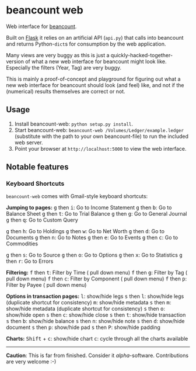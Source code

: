 # beancount web

Web interface for [beancount](http://furius.ca/beancount/).

Built on [Flask](http://flask.pocoo.org/) it relies on an artificial API (`api.py`) that calls into beancount and returns Python-`dict`s for consumption by the web application. 

Many views are very buggy as this is just a quickly-hacked-together-version of what a new web interface for beancount might look like. Especially the filters (Year, Tag) are very buggy. 

This is mainly a proof-of-concept and playground for figuring out what a new web interface for beancount should look (and feel) like, and not if the (numerical) results themselves are correct or not. 

## Usage

1. Install beancount-web: `python setup.py install`.
2. Start beancount-web: `beancount-web /Volumes/Ledger/example.ledger` (substitute with the path to your own beancount-file) to run the included web server.
3. Point your browser at `http://localhost:5000` to view the web interface.

## Notable features

### Keyboard Shortcuts

`beancount-web` comes with Gmail-style keyboard shortcuts:

**Jumping to pages:**
<kbd>g</kbd> then <kbd>i</kbd>: Go to Income Statement
<kbd>g</kbd> then <kbd>b</kbd>: Go to Balance Sheet
<kbd>g</kbd> then <kbd>t</kbd>: Go to Trial Balance
<kbd>g</kbd> then <kbd>g</kbd>: Go to General Journal
<kbd>g</kbd> then <kbd>q</kbd>: Go to Custom Query

<kbd>g</kbd> then <kbd>h</kbd>: Go to Holdings
<kbd>g</kbd> then <kbd>w</kbd>: Go to Net Worth
<kbd>g</kbd> then <kbd>d</kbd>: Go to Documents
<kbd>g</kbd> then <kbd>n</kbd>: Go to Notes
<kbd>g</kbd> then <kbd>e</kbd>: Go to Events
<kbd>g</kbd> then <kbd>c</kbd>: Go to Commodities

<kbd>g</kbd> then <kbd>s</kbd>: Go to Source
<kbd>g</kbd> then <kbd>o</kbd>: Go to Options
<kbd>g</kbd> then <kbd>x</kbd>: Go to Statistics
<kbd>g</kbd> then <kbd>r</kbd>: Go to Errors

**Filtering:**
<kbd>f</kbd> then <kbd>t</kbd>: Filter by Time      ( pull down menu)
<kbd>f</kbd> then <kbd>g</kbd>: Filter by Tag       ( pull down menu)
<kbd>f</kbd> then <kbd>c</kbd>: Filter by Component ( pull down menu)
<kbd>f</kbd> then <kbd>p</kbd>: Filter by Payee     ( pull down menu)


**Options in transaction pages:**
<kbd>l</kbd>: show/hide legs
<kbd>s</kbd> then <kbd>l</kbd>: show/hide legs (duplicate shortcut for consistency)
<kbd>m</kbd>: show/hide metadata
<kbd>s</kbd> then <kbd>m</kbd>: show/hide metadata (duplicate shortcut for consistency)
<kbd>s</kbd> then <kbd>o</kbd>: show/hide open
<kbd>s</kbd> then <kbd>c</kbd>: show/hide close
<kbd>s</kbd> then <kbd>t</kbd>: show/hide transaction
<kbd>s</kbd> then <kbd>b</kbd>: show/hide balance
<kbd>s</kbd> then <kbd>n</kbd>: show/hide note
<kbd>s</kbd> then <kbd>d</kbd>: show/hide document
<kbd>s</kbd> then <kbd>p</kbd>: show/hide pad
<kbd>s</kbd> then <kbd>P</kbd>: show/hide padding

**Charts:**
<kbd>Shift</kbd> + <kbd>c</kbd>: show/hide chart
<kbd>c</kbd>: cycle through all the charts available


---
**Caution**: This is far from finished. Consider it *alpha*-software. Contributions are very welcome :-)
